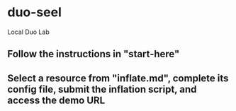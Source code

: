 # duo-seel
Local Duo Lab

## Follow the instructions in "start-here"

## Select a resource from "inflate.md", complete its config file, submit the inflation script, and access the demo URL
